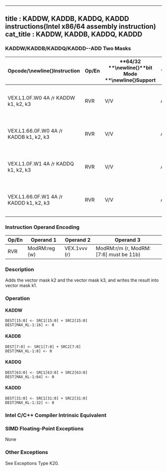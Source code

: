 ----------------------------
title : KADDW, KADDB, KADDQ, KADDD instructions(Intel x86/64 assembly instruction)
cat_title : KADDW, KADDB, KADDQ, KADDD
----------------------------
### KADDW/KADDB/KADDQ/KADDD--ADD Two Masks


|**Opcode/**\newline{}**Instruction**|**Op/En**|**64/32 **\newline{}**bit Mode **\newline{}**Support**|**CPUID **\newline{}**Feature **\newline{}**Flag**|**Description**|
|------------------------------------|---------|------------------------------------------------------|--------------------------------------------------|---------------|
|VEX.L1.0F.W0 4A /r KADDW k1, k2, k3|RVR|V/V|AVX512DQ|Add 16 bits masks in k2 and k3 and place result in k1.|
|VEX.L1.66.0F.W0 4A /r KADDB k1, k2, k3|RVR|V/V|AVX512DQ|Add 8 bits masks in k2 and k3 and place result in k1.|
|VEX.L1.0F.W1 4A /r KADDQ k1, k2, k3|RVR|V/V|AVX512BW|Add 64 bits masks in k2 and k3 and place result in k1. |
|VEX.L1.66.0F.W1 4A /r KADDD k1, k2, k3|RVR|V/V|AVX512BW|Add 32 bits masks in k2 and k3 and place result in k1.|
### Instruction Operand Encoding


|Op/En|Operand 1|Operand 2|Operand 3|
|-----|---------|---------|---------|
|RVR|ModRM:reg (w)|VEX.1vvv (r)|ModRM:r/m (r, ModRM:[7:6] must be 11b)|
### Description


Adds the vector mask k2 and the vector mask k3, and writes the result into vector mask k1.


### Operation
#### KADDW
```info-verb
DEST[15:0] <-  SRC1[15:0] + SRC2[15:0]
DEST[MAX_KL-1:16] <-  0
```
#### KADDB
```info-verb
DEST[7:0] <-  SRC1[7:0] + SRC2[7:0]
DEST[MAX_KL-1:8]  <- 0
```
#### KADDQ
```info-verb
DEST[63:0] <-  SRC1[63:0] + SRC2[63:0]
DEST[MAX_KL-1:64]  <- 0
```
#### KADDD
```info-verb
DEST[31:0] <-  SRC1[31:0] + SRC2[31:0]
DEST[MAX_KL-1:32] <-  0
```

### Intel C/C++ Compiler Intrinsic Equivalent
### SIMD Floating-Point Exceptions


None

### Other Exceptions


See Exceptions Type K20.

